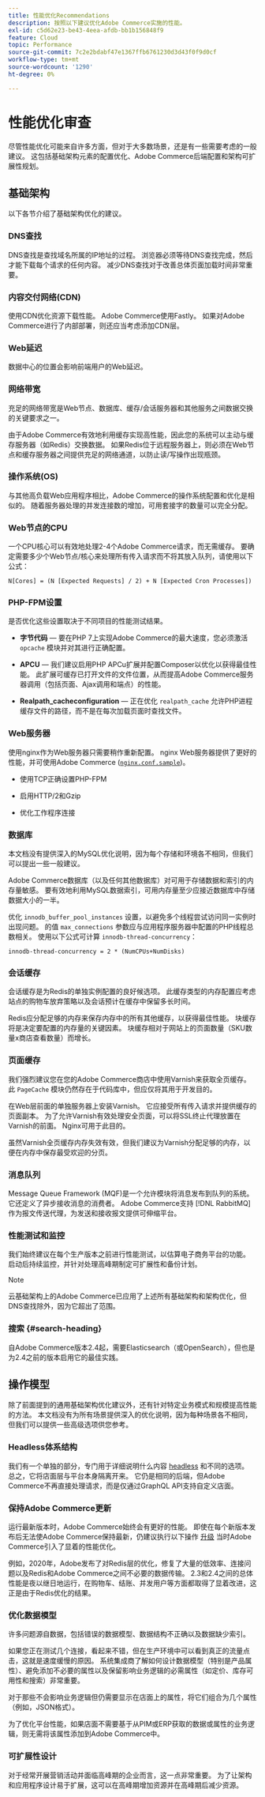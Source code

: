 ```yaml
---
title: 性能优化Recommendations
description: 按照以下建议优化Adobe Commerce实施的性能。
exl-id: c5d62e23-be43-4eea-afdb-bb1b156848f9
feature: Cloud
topic: Performance
source-git-commit: 7c2e2bdabf47e1367ffb6761230d3d43f0f9d0cf
workflow-type: tm+mt
source-wordcount: '1290'
ht-degree: 0%

---
```


# 性能优化审查

尽管性能优化可能来自许多方面，但对于大多数场景，还是有一些需要考虑的一般建议。 这包括基础架构元素的配置优化、Adobe Commerce后端配置和架构可扩展性规划。

## 基础架构

以下各节介绍了基础架构优化的建议。

### DNS查找

DNS查找是查找域名所属的IP地址的过程。 浏览器必须等待DNS查找完成，然后才能下载每个请求的任何内容。 减少DNS查找对于改善总体页面加载时间非常重要。

### 内容交付网络(CDN)

使用CDN优化资源下载性能。 Adobe Commerce使用Fastly。 如果对Adobe Commerce进行了内部部署，则还应当考虑添加CDN层。

### Web延迟

数据中心的位置会影响前端用户的Web延迟。

### 网络带宽

充足的网络带宽是Web节点、数据库、缓存/会话服务器和其他服务之间数据交换的关键要求之一。

由于Adobe Commerce有效地利用缓存实现高性能，因此您的系统可以主动与缓存服务器（如Redis）交换数据。 如果Redis位于远程服务器上，则必须在Web节点和缓存服务器之间提供充足的网络通道，以防止读/写操作出现瓶颈。

### 操作系统(OS)

与其他高负载Web应用程序相比，Adobe Commerce的操作系统配置和优化是相似的。 随着服务器处理的并发连接数的增加，可用套接字的数量可以完全分配。

### Web节点的CPU

一个CPU核心可以有效地处理2-4个Adobe Commerce请求，而无需缓存。 要确定需要多少个Web节点/核心来处理所有传入请求而不将其放入队列，请使用以下公式：

```
N[Cores] = (N [Expected Requests] / 2) + N [Expected Cron Processes])
```

### PHP-FPM设置

是否优化这些设置取决于不同项目的性能测试结果。

- **字节代码** — 要在PHP 7上实现Adobe Commerce的最大速度，您必须激活 `opcache` 模块并对其进行正确配置。

- **APCU** — 我们建议启用PHP APCu扩展并配置Composer以优化以获得最佳性能。 此扩展可缓存已打开文件的文件位置，从而提高Adobe Commerce服务器调用（包括页面、Ajax调用和端点）的性能。

- **Realpath_cacheconfiguration** — 正在优化 `realpath_cache` 允许PHP进程缓存文件的路径，而不是在每次加载页面时查找文件。

### Web服务器

使用nginx作为Web服务器只需要稍作重新配置。 nginx Web服务器提供了更好的性能，并可使用Adobe Commerce ([`nginx.conf.sample`](https://github.com/magento/magento2/blob/2.4/nginx.conf.sample))。

- 使用TCP正确设置PHP-FPM

- 启用HTTP/2和Gzip

- 优化工作程序连接

### 数据库

本文档没有提供深入的MySQL优化说明，因为每个存储和环境各不相同，但我们可以提出一些一般建议。

Adobe Commerce数据库（以及任何其他数据库）对可用于存储数据和索引的内存量敏感。 要有效地利用MySQL数据索引，可用内存量至少应接近数据库中存储数据大小的一半。

优化 `innodb_buffer_pool_instances` 设置，以避免多个线程尝试访问同一实例时出现问题。 的值 `max_connections` 参数应与应用程序服务器中配置的PHP线程总数相关。 使用以下公式可计算 `innodb-thread-concurrency`：

```
innodb-thread-concurrency = 2 * (NumCPUs+NumDisks)
```

### 会话缓存

会话缓存是为Redis的单独实例配置的良好候选项。 此缓存类型的内存配置应考虑站点的购物车放弃策略以及会话预计在缓存中保留多长时间。

Redis应分配足够的内存来保存内存中的所有其他缓存，以获得最佳性能。 块缓存将是决定要配置的内存量的关键因素。 块缓存相对于网站上的页面数量（SKU数量x商店查看数量）而增长。

### 页面缓存

我们强烈建议您在您的Adobe Commerce商店中使用Varnish来获取全页缓存。 此 `PageCache` 模块仍然存在于代码库中，但应仅将其用于开发目的。

在Web层前面的单独服务器上安装Varnish。 它应接受所有传入请求并提供缓存的页面副本。 为了允许Varnish有效处理安全页面，可以将SSL终止代理放置在Varnish的前面。 Nginx可用于此目的。

虽然Varnish全页缓存内存失效有效，但我们建议为Varnish分配足够的内存，以便在内存中保存最受欢迎的分页。

### 消息队列

Message Queue Framework (MQF)是一个允许模块将消息发布到队列的系统。 它还定义了异步接收消息的消费者。 Adobe Commerce支持 [!DNL RabbitMQ] 作为报文传送代理，为发送和接收报文提供可伸缩平台。

### 性能测试和监控

我们始终建议在每个生产版本之前进行性能测试，以估算电子商务平台的功能。 启动后持续监控，并针对处理高峰期制定可扩展性和备份计划。

>[!NOTE]
>
> 云基础架构上的Adobe Commerce已应用了上述所有基础架构和架构优化，但DNS查找除外，因为它超出了范围。

### 搜索 {#search-heading}

自Adobe Commerce版本2.4起，需要Elasticsearch（或OpenSearch），但也是为2.4之前的版本启用它的最佳实践。

## 操作模型

除了前面提到的通用基础架构优化建议外，还有针对特定业务模式和规模提高性能的方法。 本文档没有为所有场景提供深入的优化说明，因为每种场景各不相同，但我们可以提供一些高级选项供您参考。

### Headless体系结构

我们有一个单独的部分，专门用于详细说明什么内容 [headless](../../architecture/headless/adobe-commerce.md) 和不同的选项。 总之，它将店面层与平台本身隔离开来。 它仍是相同的后端，但Adobe Commerce不再直接处理请求，而是仅通过GraphQL API支持自定义店面。

### 保持Adobe Commerce更新

运行最新版本时，Adobe Commerce始终会有更好的性能。 即使在每个新版本发布后无法使Adobe Commerce保持最新，仍建议执行以下操作 [升级](../../../upgrade/overview.md) 当时Adobe Commerce引入了显着的性能优化。

例如，2020年，Adobe发布了对Redis层的优化，修复了大量的低效率、连接问题以及Redis和Adobe Commerce之间不必要的数据传输。 2.3和2.4之间的总体性能是夜以继日地运行，在购物车、结账、并发用户等方面都取得了显着改进，这正是由于Redis优化的结果。

### 优化数据模型

许多问题源自数据，包括错误的数据模型、数据结构不正确以及数据缺少索引。

如果您正在测试几个连接，看起来不错，但在生产环境中可以看到真正的流量点击，这就是速度缓慢的原因。 系统集成商了解如何设计数据模型（特别是产品属性）、避免添加不必要的属性以及保留影响业务逻辑的必需属性（如定价、库存可用性和搜索）非常重要。

对于那些不会影响业务逻辑但仍需要显示在店面上的属性，将它们组合为几个属性（例如，JSON格式）。

为了优化平台性能，如果店面不需要基于从PIM或ERP获取的数据或属性的业务逻辑，则无需将该属性添加到Adobe Commerce中。

### 可扩展性设计

对于经常开展营销活动并面临高峰期的企业而言，这一点非常重要。 为了让架构和应用程序设计易于扩展，这可以在高峰期增加资源并在高峰期后减少资源。
